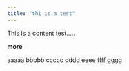 ```yaml
---
title: "thi is a test"
---
```

 
This is a content test..... 

**more**

aaaaa bbbbb ccccc dddd eeee ffff gggg
